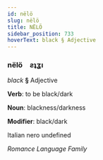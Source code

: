 ```yaml
---
id: nëlö
slug: nëlö
title: NËLÖ
sidebar_position: 733
hoverText: black § Adjective
---
```


### nëlö&emsp;<span kind="abugida">ƨʇʓı</span>

*black* **§** Adjective

**Verb**: to be black/dark

**Noun**: blackness/darkness

**Modifier**: black/dark

Italian nero undefined

*Romance Language Family*